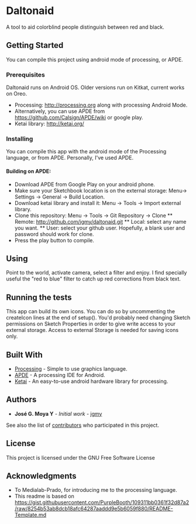 # Daltonaid

A tool to aid colorblind people distinguish between red and black.

## Getting Started

You can compile this project using android mode of processing, or APDE.

### Prerequisites
Daltonaid runs on Android OS. Older versions run on Kitkat, current works on Oreo.
 * Processing: http://processing.org along with processing Android Mode.
 * Alternatively, you can use APDE from https://github.com/Calsign/APDE/wiki or google play. 
 * Ketai library: http://ketai.org/

### Installing
You can compile this app with the android mode of the Processing language, or from APDE. 
Personally, I've used APDE.

#### Building on APDE:
 * Download APDE from Google Play on your android phone.
 * Make sure your Sketchbook location is on the external storage: Menu-> Settings -> General -> Build Location.
 * Download ketai library and install it: Menu -> Tools -> Import external library.
 * Clone this repository: Menu -> Tools -> Git Repository -> Clone 
 ** Remote: http://github.com/jgmy/daltonaid.git
 ** Local: select any name you want.
 ** User: select your github user. Hopefully, a blank user and password should work for clone.
 * Press the play button to compile. 

## Using
Point to the world, activate camera, select a filter and enjoy. I find specially useful the "red to blue" filter to catch up red corrections from black text.

## Running the tests

This app can build its own icons. You can do so by uncommenting the createIcon lines at the end of setup(). You'd probably need changing Sketch permissions on Sketch Properties in order to give write access to your external storage. Access to external Storage is needed for saving icons only.

## Built With

* [Processing](http://processing.org) - Simple to use graphics language. 
* [APDE](https://github.com/Calsign/APDE/wiki) - A processing IDE for Android.
* [Ketai](http://ketai.org/) - An easy-to-use android hardware library for processing.


## Authors

* **José G. Moya Y** - *Initial work* - [jgmy](https://github.com/jgmy)

See also the list of [contributors](https://github.com/jgmy/daltonaid/contributors) who participated in this project.

## License

This project is licensed under the GNU Free Software License

## Acknowledgments

* To Medialab-Prado, for introducing me to the processing language.
* This readme is based on https://gist.githubusercontent.com/PurpleBooth/109311bb0361f32d87a2/raw/8254b53ab8dcb18afc64287aaddd9e5b6059f880/README-Template.md
